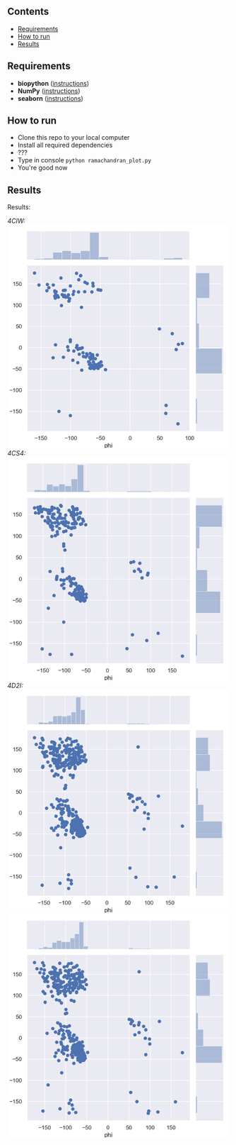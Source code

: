 ## Contents
* [Requirements](#requirements)
* [How to run](#how-to-run)
* [Results](#results)

## Requirements
* **biopython** ([instructions](https://biopython.org/wiki/Download))
* **NumPy** ([instructions](http://www.scipy.org/install.html))
* **seaborn** ([instructions](https://seaborn.pydata.org/installing.html))

## How to run
* Clone this repo to your local computer
* Install all required dependencies
* ???
* Type in console `python ramachandran_plot.py`
* You're good now

## Results
Results:

*4CIW:*
![](plots/4ciw/4ciw-0-A.png)
*4CS4:*
![](plots/4cs4/4cs4-0-A.png)
*4D2I:*
![](plots/4d2i/4d2i-0-A.png)
![](plots/4d2i/4d2i-0-B.png)
